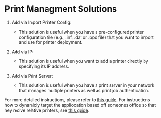 # Print Managment Solutions

1. Add via Import Printer Config:
    - This solution is useful when you have a pre-configured printer configuration file (e.g., .inf, .dat or .ppd file) that you want to import and use for printer deployment.

2. Add via IP:
    - This solution is useful when you want to add a printer directly by specifying its IP address.

3. Add via Print Server:
    - This solution is useful when you have a print server in your network that manages multiple printers as well as print job authentication.

For more detailed instructions, please refer to [this guide](/Windows/Entra_Profile_Location_Based_Dynamic_Groups.md).
For instructions how to dynamicly target the appliocation based off someones office so that hey recive relative printers, see [this guide](/Windows/Entra_Profile_Location_Based_Dynamic_Groups.md).